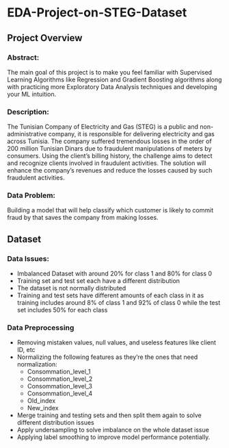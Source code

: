# EDA-Project-on-STEG-Dataset

## Project Overview

### Abstract:
The main goal of this project is to make you feel familiar with Supervised Learning
Algorithms like Regression and Gradient Boosting algorithms along with practicing
more Exploratory Data Analysis techniques and developing your ML intuition.

### Description:
The Tunisian Company of Electricity and Gas (STEG) is a public and 
non-administrative company, it is responsible for delivering electricity and gas across
Tunisia. The company suffered tremendous losses in the order of 200 million Tunisian
Dinars due to fraudulent manipulations of meters by consumers.
Using the client’s billing history, the challenge aims to detect and recognize
clients involved in fraudulent activities.
The solution will enhance the company’s revenues and reduce the losses caused by
such fraudulent activities.

### Data Problem:
Building a model that will help classify which customer is likely to commit fraud by
that saves the company from making losses.

## Dataset
### Data Issues:
- Imbalanced Dataset with around 20% for class 1 and 80% for class 0
- Training set and test set each have a different distribution
- The dataset is not normally distributed 
- Training and test sets have different amounts of each class in it as training includes around 8% of class 1 and 92% of class 0 while the test set includes 50% for each class

### Data Preprocessing
- Removing mistaken values, null values, and useless features like client ID, etc 
- Normalizing the following features as they’re the ones that need normalization: 
  - Consommation_level_1
  - Consommation_level_2
  - Consommation_level_3
  - Consommation_level_4
  - Old_index
  - New_index
- Merge training and testing sets and then split them again to solve different distribution issues  
- Apply undersampling to solve imbalance on the whole dataset issue
- Applying label smoothing to improve model performance potentially.





